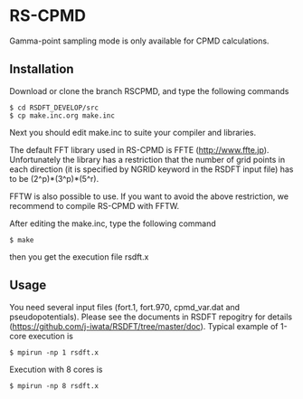 # RS-CPMD

Gamma-point sampling mode is only available for CPMD calculations.

## Installation
Download or clone the branch RSCPMD, and type the following commands
```
$ cd RSDFT_DEVELOP/src
$ cp make.inc.org make.inc
```
Next you should edit make.inc to suite your compiler and libraries.

The default FFT library used in RS-CPMD is FFTE (http://www.ffte.jp). Unfortunately the library has a restriction that the number of grid points in each direction (it is specified by NGRID keyword in the RSDFT input file) has to be (2^p)\*(3^p)\*(5^r).

FFTW is also possible to use. If you want to avoid the above restriction, we recommend to compile RS-CPMD with FFTW.

After editing the make.inc, type the following command
```
$ make
```
then you get the execution file rsdft.x

## Usage
You need several input files (fort.1, fort.970, cpmd_var.dat and pseudopotentials). Please see the documents in RSDFT repogitry for details
(https://github.com/j-iwata/RSDFT/tree/master/doc). Typical example of 1-core execution is
```
$ mpirun -np 1 rsdft.x
```
Execution with 8 cores is
```
$ mpirun -np 8 rsdft.x
```
